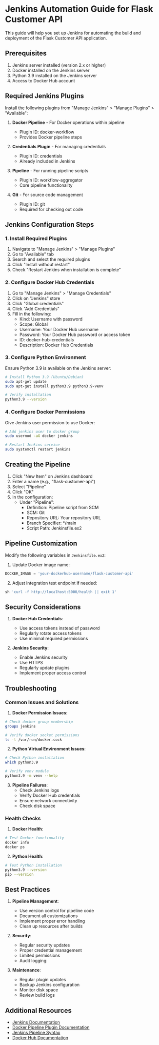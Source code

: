 # Jenkins Automation Guide for Flask Customer API

This guide will help you set up Jenkins for automating the build and deployment of the Flask Customer API application.

## Prerequisites

1. Jenkins server installed (version 2.x or higher)
2. Docker installed on the Jenkins server
3. Python 3.9 installed on the Jenkins server
4. Access to Docker Hub account

## Required Jenkins Plugins

Install the following plugins from "Manage Jenkins" > "Manage Plugins" > "Available":

1. **Docker Pipeline** - For Docker operations within pipeline

   - Plugin ID: docker-workflow
   - Provides Docker pipeline steps

2. **Credentials Plugin** - For managing credentials

   - Plugin ID: credentials
   - Already included in Jenkins

3. **Pipeline** - For running pipeline scripts

   - Plugin ID: workflow-aggregator
   - Core pipeline functionality

4. **Git** - For source code management
   - Plugin ID: git
   - Required for checking out code

## Jenkins Configuration Steps

### 1. Install Required Plugins

1. Navigate to "Manage Jenkins" > "Manage Plugins"
2. Go to "Available" tab
3. Search and select the required plugins
4. Click "Install without restart"
5. Check "Restart Jenkins when installation is complete"

### 2. Configure Docker Hub Credentials

1. Go to "Manage Jenkins" > "Manage Credentials"
2. Click on "Jenkins" store
3. Click "Global credentials"
4. Click "Add Credentials"
5. Fill in the following:
   - Kind: Username with password
   - Scope: Global
   - Username: Your Docker Hub username
   - Password: Your Docker Hub password or access token
   - ID: docker-hub-credentials
   - Description: Docker Hub Credentials

### 3. Configure Python Environment

Ensure Python 3.9 is available on the Jenkins server:

```bash
# Install Python 3.9 (Ubuntu/Debian)
sudo apt-get update
sudo apt-get install python3.9 python3.9-venv

# Verify installation
python3.9 --version
```

### 4. Configure Docker Permissions

Give Jenkins user permission to use Docker:

```bash
# Add jenkins user to docker group
sudo usermod -aG docker jenkins

# Restart Jenkins service
sudo systemctl restart jenkins
```

## Creating the Pipeline

1. Click "New Item" on Jenkins dashboard
2. Enter a name (e.g., "flask-customer-api")
3. Select "Pipeline"
4. Click "OK"
5. In the configuration:
   - Under "Pipeline":
     - Definition: Pipeline script from SCM
     - SCM: Git
     - Repository URL: Your repository URL
     - Branch Specifier: \*/main
     - Script Path: Jenkinsfile.ex2

## Pipeline Customization

Modify the following variables in `Jenkinsfile.ex2`:

1. Update Docker image name:

```groovy
DOCKER_IMAGE = 'your-dockerhub-username/flask-customer-api'
```

2. Adjust integration test endpoint if needed:

```groovy
sh 'curl -f http://localhost:5000/health || exit 1'
```

## Security Considerations

1. **Docker Hub Credentials**:

   - Use access tokens instead of password
   - Regularly rotate access tokens
   - Use minimal required permissions

2. **Jenkins Security**:
   - Enable Jenkins security
   - Use HTTPS
   - Regularly update plugins
   - Implement proper access control

## Troubleshooting

### Common Issues and Solutions

1. **Docker Permission Issues**:

```bash
# Check docker group membership
groups jenkins

# Verify docker socket permissions
ls -l /var/run/docker.sock
```

2. **Python Virtual Environment Issues**:

```bash
# Check Python installation
which python3.9

# Verify venv module
python3.9 -m venv --help
```

3. **Pipeline Failures**:
   - Check Jenkins logs
   - Verify Docker Hub credentials
   - Ensure network connectivity
   - Check disk space

### Health Checks

1. **Docker Health**:

```bash
# Test Docker functionality
docker info
docker ps
```

2. **Python Health**:

```bash
# Test Python installation
python3.9 --version
pip --version
```

## Best Practices

1. **Pipeline Management**:

   - Use version control for pipeline code
   - Document all customizations
   - Implement proper error handling
   - Clean up resources after builds

2. **Security**:

   - Regular security updates
   - Proper credential management
   - Limited permissions
   - Audit logging

3. **Maintenance**:
   - Regular plugin updates
   - Backup Jenkins configuration
   - Monitor disk space
   - Review build logs

## Additional Resources

- [Jenkins Documentation](https://www.jenkins.io/doc/)
- [Docker Pipeline Plugin Documentation](https://plugins.jenkins.io/docker-workflow/)
- [Jenkins Pipeline Syntax](https://www.jenkins.io/doc/book/pipeline/syntax/)
- [Docker Hub Documentation](https://docs.docker.com/docker-hub/)
